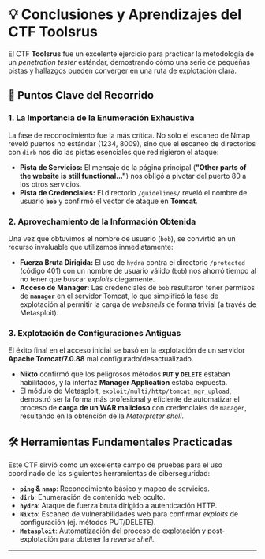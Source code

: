 # 💡 Conclusiones y Aprendizajes del CTF Toolsrus

El CTF **Toolsrus** fue un excelente ejercicio para practicar la metodología de un *penetration tester* estándar, demostrando cómo una serie de pequeñas pistas y hallazgos pueden converger en una ruta de explotación clara.

## 🔑 Puntos Clave del Recorrido

### 1. La Importancia de la Enumeración Exhaustiva

La fase de reconocimiento fue la más crítica. No solo el escaneo de Nmap reveló puertos no estándar (1234, 8009), sino que el escaneo de directorios con `dirb` nos dio las pistas esenciales que redirigieron el ataque:

* **Pista de Servicios:** El mensaje de la página principal (**"Other parts of the website is still functional..."**) nos obligó a pivotar del puerto 80 a los otros servicios.
* **Pista de Credenciales:** El directorio `/guidelines/` reveló el nombre de usuario **`bob`** y confirmó el vector de ataque en **Tomcat**.

### 2. Aprovechamiento de la Información Obtenida

Una vez que obtuvimos el nombre de usuario (`bob`), se convirtió en un recurso invaluable que utilizamos inmediatamente:

* **Fuerza Bruta Dirigida:** El uso de `hydra` contra el directorio `/protected` (código 401) con un nombre de usuario válido (`bob`) nos ahorró tiempo al no tener que buscar *exploits* ciegamente.
* **Acceso de Manager:** Las credenciales de `bob` resultaron tener permisos de **`manager`** en el servidor Tomcat, lo que simplificó la fase de explotación al permitir la carga de *webshells* de forma trivial (a través de Metasploit).

### 3. Explotación de Configuraciones Antiguas

El éxito final en el acceso inicial se basó en la explotación de un servidor **Apache Tomcat/7.0.88** mal configurado/desactualizado.

* **Nikto** confirmó que los peligrosos métodos **`PUT` y `DELETE`** estaban habilitados, y la interfaz **Manager Application** estaba expuesta.
* El módulo de Metasploit, `exploit/multi/http/tomcat_mgr_upload`, demostró ser la forma más profesional y eficiente de automatizar el proceso de **carga de un WAR malicioso** con credenciales de `manager`, resultando en la obtención de la *Meterpreter shell*.

## 🛠️ Herramientas Fundamentales Practicadas

Este CTF sirvió como un excelente campo de pruebas para el uso coordinado de las siguientes herramientas de ciberseguridad:

* **`ping` & `nmap`**: Reconocimiento básico y mapeo de servicios.
* **`dirb`**: Enumeración de contenido web oculto.
* **`hydra`**: Ataque de fuerza bruta dirigido a autenticación HTTP.
* **`Nikto`**: Escaneo de vulnerabilidades web para confirmar *exploits* de configuración (ej. métodos PUT/DELETE).
* **`Metasploit`**: Automatización del proceso de explotación y post-explotación para obtener la *reverse shell*.

---
